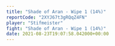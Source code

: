 ```yaml
---
title: "Shade of Aran - Wipe 1 (14%)"
reportCode: "2XYJ67t3gRQqZ4FN"
player: "Stifmeister"
fight: "Shade of Aran - Wipe 1 (14%)"
date: 2021-08-23T19:07:58.042000+00:00
---
```

